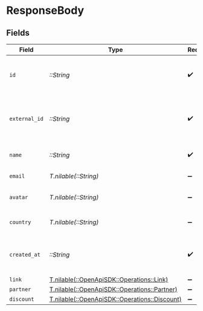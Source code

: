 # ResponseBody


## Fields

| Field                                                                                | Type                                                                                 | Required                                                                             | Description                                                                          |
| ------------------------------------------------------------------------------------ | ------------------------------------------------------------------------------------ | ------------------------------------------------------------------------------------ | ------------------------------------------------------------------------------------ |
| `id`                                                                                 | *::String*                                                                           | :heavy_check_mark:                                                                   | The unique identifier of the customer in Dub.                                        |
| `external_id`                                                                        | *::String*                                                                           | :heavy_check_mark:                                                                   | Unique identifier for the customer in the client's app.                              |
| `name`                                                                               | *::String*                                                                           | :heavy_check_mark:                                                                   | Name of the customer.                                                                |
| `email`                                                                              | *T.nilable(::String)*                                                                | :heavy_minus_sign:                                                                   | Email of the customer.                                                               |
| `avatar`                                                                             | *T.nilable(::String)*                                                                | :heavy_minus_sign:                                                                   | Avatar URL of the customer.                                                          |
| `country`                                                                            | *T.nilable(::String)*                                                                | :heavy_minus_sign:                                                                   | Country of the customer.                                                             |
| `created_at`                                                                         | *::String*                                                                           | :heavy_check_mark:                                                                   | The date the customer was created.                                                   |
| `link`                                                                               | [T.nilable(::OpenApiSDK::Operations::Link)](../../models/operations/link.md)         | :heavy_minus_sign:                                                                   | N/A                                                                                  |
| `partner`                                                                            | [T.nilable(::OpenApiSDK::Operations::Partner)](../../models/operations/partner.md)   | :heavy_minus_sign:                                                                   | N/A                                                                                  |
| `discount`                                                                           | [T.nilable(::OpenApiSDK::Operations::Discount)](../../models/operations/discount.md) | :heavy_minus_sign:                                                                   | N/A                                                                                  |